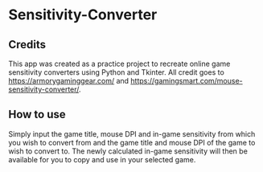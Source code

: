 # Sensitivity-Converter

## Credits
This app was created as a practice project to recreate online game sensitivity converters using Python and Tkinter.
All credit goes to https://armorygaminggear.com/ and https://gamingsmart.com/mouse-sensitivity-converter/.

## How to use
Simply input the game title, mouse DPI and in-game sensitivity from which you wish to convert from and the game title and mouse DPI of the game to wish to convert to.
The newly calculated in-game sensitivity will then be available for you to copy and use in your selected game.
